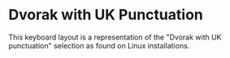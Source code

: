 # Dvorak with UK Punctuation

This keyboard layout is a representation of the "Dvorak with UK punctuation" selection as found on Linux installations.

